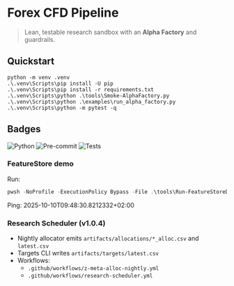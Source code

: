 # Forex CFD Pipeline

> Lean, testable research sandbox with an **Alpha Factory** and guardrails.

## Quickstart
```pwsh
python -m venv .venv
.\.venv\Scripts\pip install -U pip
.\.venv\Scripts\pip install -r requirements.txt
.\.venv\Scripts\python .\tools\Smoke-AlphaFactory.py
.\.venv\Scripts\python .\examples\run_alpha_factory.py
.\.venv\Scripts\python -m pytest -q
```
## Badges

![Python](https://img.shields.io/badge/Python-3.11+-blue)
![Pre-commit](https://img.shields.io/badge/pre--commit-enabled-brightgreen)
![Tests](https://img.shields.io/badge/tests-passing-brightgreen)
### FeatureStore demo

Run:

```powershell
pwsh -NoProfile -ExecutionPolicy Bypass -File .\tools\Run-FeatureStoreDemo.ps1 -Symbol EURUSD -Rows 10
```

Ping: 2025-10-10T09:48:30.8212332+02:00

### Research Scheduler (v1.0.4)
- Nightly allocator emits `artifacts/allocations/*_alloc.csv` and `latest.csv`
- Targets CLI writes `artifacts/targets/latest.csv`
- Workflows:
  - `.github/workflows/z-meta-alloc-nightly.yml`
  - `.github/workflows/research-scheduler.yml`
